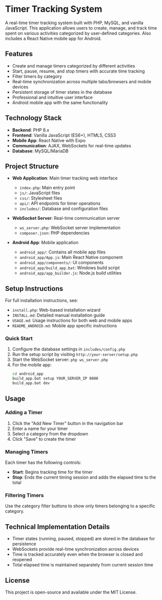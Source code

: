 # Timer Tracking System

A real-time timer tracking system built with PHP, MySQL, and vanilla JavaScript. This application allows users to create, manage, and track time spent on various activities categorized by user-defined categories. Also includes a React Native mobile app for Android.

## Features

- Create and manage timers categorized by different activities
- Start, pause, resume, and stop timers with accurate time tracking
- Filter timers by category
- Real-time synchronization across multiple tabs/browsers and mobile devices
- Persistent storage of timer states in the database
- Professional and intuitive user interface
- Android mobile app with the same functionality

## Technology Stack

- **Backend**: PHP 8.x
- **Frontend**: Vanilla JavaScript (ES6+), HTML5, CSS3
- **Mobile App**: React Native with Expo
- **Communication**: AJAX, WebSockets for real-time updates
- **Database**: MySQL/MariaDB

## Project Structure

- **Web Application**: Main timer tracking web interface
  - `index.php`: Main entry point
  - `js/`: JavaScript files
  - `css/`: Stylesheet files
  - `api/`: API endpoints for timer operations
  - `includes/`: Database and configuration files

- **WebSocket Server**: Real-time communication server
  - `ws_server.php`: WebSocket server implementation
  - `composer.json`: PHP dependencies

- **Android App**: Mobile application
  - `android_app/`: Contains all mobile app files
  - `android_app/App.js`: Main React Native component
  - `android_app/components/`: UI components
  - `android_app/build_app.bat`: Windows build script
  - `android_app/app_builder.js`: Node.js build utilities

## Setup Instructions

For full installation instructions, see:
- `install.php`: Web-based installation wizard
- `INSTALL.md`: Detailed manual installation guide
- `USAGE.md`: Usage instructions for both web and mobile apps
- `README_ANDROID.md`: Mobile app specific instructions

### Quick Start

1. Configure the database settings in `includes/config.php`
2. Run the setup script by visiting `http://your-server/setup.php`
3. Start the WebSocket server: `php ws_server.php`
4. For the mobile app:
   ```bash
   cd android_app
   build_app.bat setup YOUR_SERVER_IP 8080
   build_app.bat dev
   ```

## Usage

### Adding a Timer

1. Click the "Add New Timer" button in the navigation bar
2. Enter a name for your timer
3. Select a category from the dropdown
4. Click "Save" to create the timer

### Managing Timers

Each timer has the following controls:

- **Start**: Begins tracking time for the timer
- **Stop**: Ends the current timing session and adds the elapsed time to the total

### Filtering Timers

Use the category filter buttons to show only timers belonging to a specific category.

## Technical Implementation Details

- Timer states (running, paused, stopped) are stored in the database for persistence
- WebSockets provide real-time synchronization across devices
- Time is tracked accurately even when the browser is closed and reopened
- Total elapsed time is maintained separately from current session time

## License

This project is open-source and available under the MIT License. 
